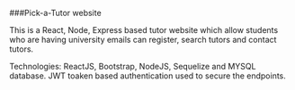 ###Pick-a-Tutor website

This is a React, Node, Express based tutor website which allow students who are having university emails can register, search tutors and contact tutors.

Technologies:
ReactJS, Bootstrap, NodeJS, Sequelize and MYSQL database.
JWT toaken based authentication used to secure the endpoints.
